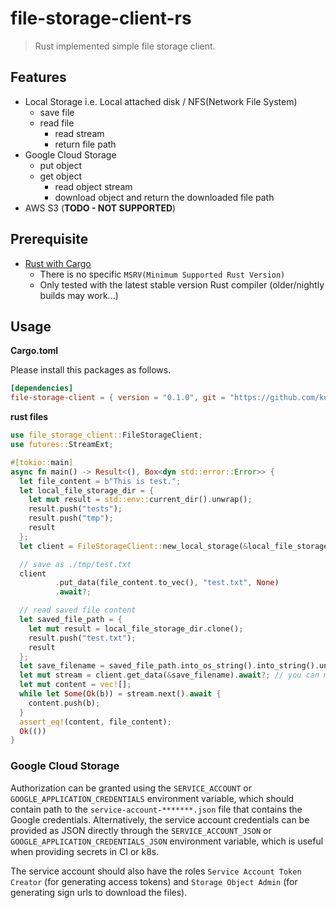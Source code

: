 # file-storage-client-rs

> Rust implemented simple file storage client.

## Features

- Local Storage i.e. Local attached disk / NFS(Network File System)
  - save file
  - read file
    - read stream
    - return file path
- Google Cloud Storage
  - put object
  - get object
    - read object stream
    - download object and return the downloaded file path
- AWS S3 (**TODO - NOT SUPPORTED**)

## Prerequisite

- [Rust with Cargo](http://rust-lang.org)
  - There is no specific `MSRV(Minimum Supported Rust Version)`
  - Only tested with the latest stable version Rust compiler (older/nightly builds may work...)

## Usage

**Cargo.toml**

Please install this packages as follows.

```toml
[dependencies]
file-storage-client = { version = "0.1.0", git = "https://github.com/kumanote/file-storage-client-rs", branch = "main" }
```

**rust files**

```rust
use file_storage_client::FileStorageClient;
use futures::StreamExt;

#[tokio::main]
async fn main() -> Result<(), Box<dyn std::error::Error>> {
  let file_content = b"This is test.";
  let local_file_storage_dir = {
    let mut result = std::env::current_dir().unwrap();
    result.push("tests");
    result.push("tmp");
    result
  };
  let client = FileStorageClient::new_local_storage(&local_file_storage_dir);

  // save as ./tmp/test.txt
  client
          .put_data(file_content.to_vec(), "test.txt", None)
          .await?;

  // read saved file content
  let saved_file_path = {
    let mut result = local_file_storage_dir.clone();
    result.push("test.txt");
    result
  };
  let save_filename = saved_file_path.into_os_string().into_string().unwrap();
  let mut stream = client.get_data(&save_filename).await?; // you can map this stream and then hand it to http response steam.
  let mut content = vec![];
  while let Some(Ok(b)) = stream.next().await {
    content.push(b);
  }
  assert_eq!(content, file_content);
  Ok(())
}
```

### Google Cloud Storage

Authorization can be granted using the `SERVICE_ACCOUNT` or `GOOGLE_APPLICATION_CREDENTIALS` environment variable, 
which should contain path to the `service-account-*******.json` file that contains the Google credentials. 
Alternatively, the service account credentials can be provided as JSON directly through the `SERVICE_ACCOUNT_JSON` 
or `GOOGLE_APPLICATION_CREDENTIALS_JSON` environment variable, which is useful when providing secrets in CI or k8s.

The service account should also have the roles `Service Account Token Creator` (for generating access tokens) and 
`Storage Object Admin` (for generating sign urls to download the files).
